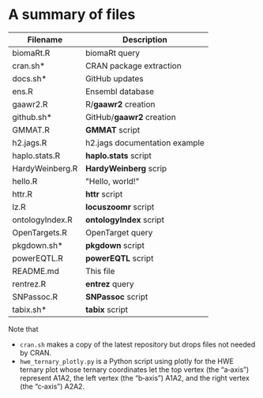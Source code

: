 
# A summary of files

Filename   | Description
-----------|--------------------------------
biomaRt.R  | biomaRt query
cran.sh*   | CRAN package extraction 
docs.sh*   | GitHub updates
ens.R      | Ensembl database
gaawr2.R   | R/**gaawr2** creation
github.sh* | GitHub/**gaawr2** creation
GMMAT.R    | **GMMAT** script
h2.jags.R  | h2.jags documentation example
haplo.stats.R    | **haplo.stats** script
HardyWeinberg.R  | **HardyWeinberg** scrip
hello.R    | "Hello, world!"
httr.R     | **httr** script
lz.R       | **locuszoomr** script
ontologyIndex.R  | **ontologyIndex** script
OpenTargets.R    | OpenTarget query
pkgdown.sh*| **pkgdown** script
powerEQTL.R| **powerEQTL** script
README.md  | This file
rentrez.R  | **entrez** query
SNPassoc.R | **SNPassoc** script
tabix.sh*  | **tabix** script

Note that

- `cran.sh` makes a copy of the latest repository but drops files not needed by CRAN.
- `hwe_ternary_plotly.py` is a Python script using plotly for the HWE ternary plot whose ternary coordinates let the top vertex (the “a‑axis”) represent A1A2, the left vertex (the “b‑axis”) A1A2, and the right vertex (the “c‑axis”) A2A2.
